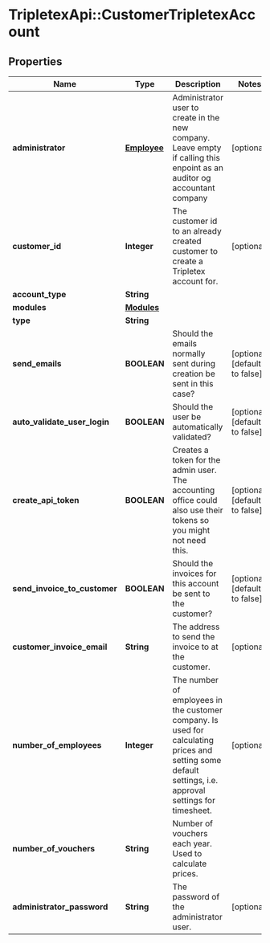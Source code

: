 # TripletexApi::CustomerTripletexAccount

## Properties
Name | Type | Description | Notes
------------ | ------------- | ------------- | -------------
**administrator** | [**Employee**](Employee.md) | Administrator user to create in the new company. Leave empty if calling this enpoint as an auditor og accountant company | [optional] 
**customer_id** | **Integer** | The customer id to an already created customer to create a Tripletex account for. | [optional] 
**account_type** | **String** |  | 
**modules** | [**Modules**](Modules.md) |  | 
**type** | **String** |  | 
**send_emails** | **BOOLEAN** | Should the emails normally sent during creation be sent in this case? | [optional] [default to false]
**auto_validate_user_login** | **BOOLEAN** | Should the user be automatically validated? | [optional] [default to false]
**create_api_token** | **BOOLEAN** | Creates a token for the admin user. The accounting office could also use their tokens so you might not need this. | [optional] [default to false]
**send_invoice_to_customer** | **BOOLEAN** | Should the invoices for this account be sent to the customer? | [optional] [default to false]
**customer_invoice_email** | **String** | The address to send the invoice to at the customer. | [optional] 
**number_of_employees** | **Integer** | The number of employees in the customer company. Is used for calculating prices and setting some default settings, i.e. approval settings for timesheet. | [optional] 
**number_of_vouchers** | **String** | Number of vouchers each year. Used to calculate prices. | 
**administrator_password** | **String** | The password of the administrator user. | [optional] 


